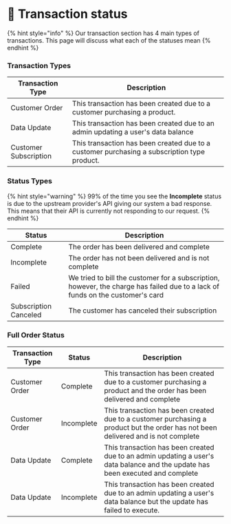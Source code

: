 # 🧪 Transaction status

{% hint style="info" %}
Our transaction section has 4 main types of transactions. This page will discuss what each of the statuses mean
{% endhint %}

### Transaction Types

| Transaction Type      | Description                                                                                 |
| --------------------- | ------------------------------------------------------------------------------------------- |
| Customer Order        | This transaction has been created due to a customer purchasing a product.                   |
| Data Update           | This transaction has been created due to an admin updating a user's data balance            |
| Customer Subscription | This transaction has been created due to a customer purchasing a subscription type product. |

### Status Types

{% hint style="warning" %}
99% of the time you see the **Incomplete** status is due to the upstream provider's API giving our system a bad response. This means that their API is currently not responding to our request.
{% endhint %}

| Status                | Description                                                                                                                    |
| --------------------- | ------------------------------------------------------------------------------------------------------------------------------ |
| Complete              | The order has been delivered and complete                                                                                      |
| Incomplete            | The order has not been delivered and is not complete                                                                           |
| Failed                | We tried to bill the customer for a subscription, however, the charge has failed due to a lack of funds on the customer's card |
| Subscription Canceled | The customer has canceled their subscription                                                                                   |

### Full Order Status

| Transaction Type | Status     | Description                                                                                                                       |
| ---------------- | ---------- | --------------------------------------------------------------------------------------------------------------------------------- |
| Customer Order   | Complete   | This transaction has been created due to a customer purchasing a product and the order has been delivered and complete            |
| Customer Order   | Incomplete | This transaction has been created due to a customer purchasing a product but the order has not been delivered and is not complete |
| Data Update      | Complete   | This transaction has been created due to an admin updating a user's data balance and the update has been executed and complete    |
| Data Update      | Incomplete | This transaction has been created due to an admin updating a user's data balance but the update has failed to execute.            |
